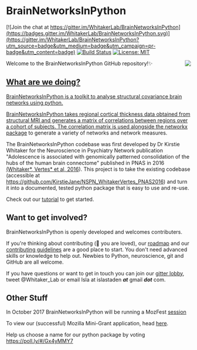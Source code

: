 # BrainNetworksInPython &nbsp;
[![Join the chat at https://gitter.im/WhitakerLab/BrainNetworksInPython](https://badges.gitter.im/WhitakerLab/BrainNetworksInPython.svg)](https://gitter.im/WhitakerLab/BrainNetworksInPython?utm_source=badge&utm_medium=badge&utm_campaign=pr-badge&utm_content=badge) [![Build Status](https://travis-ci.org/WhitakerLab/BrainNetworksInPython.svg?branch=master)](https://travis-ci.org/WhitakerLab/BrainNetworksInPython)
[![License: MIT](https://img.shields.io/badge/License-MIT-yellow.svg)](https://github.com/WhitakerLab/BrainNetworksInPython/blob/master/LICENSE)

Welcome to the BrainNetworksInPython GitHub repository!:sparkles: <a href="https://youtu.be/ztm2knaLBFc"><img align="right" src="https://media.giphy.com/media/3ohhwwL4kj5z1Id6uI/giphy.gif">

## What are we doing?
BrainNetworksInPython is a toolkit to analyse structural covariance brain networks using python.  

BrainNetworksInPython takes regional cortical thickness data obtained from structural MRI and generates a matrix of correlations between regions over a cohort of subjects. The correlation matrix is used alongside the [networkx package](https://networkx.github.io/) to generate a variety of networks and network measures.

The BrainNetworksInPython codebase was first developed by Dr Kirstie Whitaker for the Neuroscience in Psychiatry Network publication "Adolescence is associated with genomically patterned consolidation of the hubs of the human brain connectome" published in PNAS in 2016 [(Whitaker*, Vertes* et al, 2016](http://dx.doi.org/10.1073/pnas.1601745113)). This project is to take the existing codebase (accessible at https://github.com/KirstieJane/NSPN_WhitakerVertes_PNAS2016) and turn it into a documented, tested python package that is easy to use and re-use.

Check out our [tutorial](https://github.com/WhitakerLab/BrainNetworksInPython/blob/master/Example_JupyterNotebook.ipynb) to get started.


## Want to get involved?
BrainNetworksInPython is openly developed and welcomes contributers.

If you're thinking about contributing (:green_heart: you are loved), our [roadmap](https://github.com/WhitakerLab/BrainNetworksInPython/issues/12) and our [contributing guidelines](https://github.com/WhitakerLab/BrainNetworksInPython/blob/master/CONTRIBUTING.md) are a good place to start. You don't need advanced skills or knowledge to help out. Newbies to Python, neuroscience, git and GitHub are all welcome.

If you have questions or want to get in touch you can join our [gitter lobby](https://gitter.im/WhitakerLab/BrainNetworksInPython?utm_source=badge&utm_medium=badge&utm_campaign=pr-badge&utm_content=badge), tweet @Whitaker\_Lab or email Isla at islastaden __*at*__ gmail __*dot*__ com.


## Other Stuff

In October 2017 BrainNetworksInPython will be running a MozFest [session](https://github.com/MozillaFoundation/mozfest-program-2017/issues/724)

To view our (successful) Mozilla Mini-Grant application, head [here](https://github.com/WhitakerLab/WhitakerLabProjectManagement/blob/master/FUNDING_APPLICATIONS/MozillaScienceLabMiniGrant_June2017.md).


Help us choose a name for our python package by voting https://poll.ly/#/Gx4yMMY7

